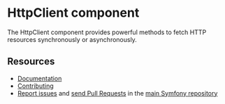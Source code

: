 HttpClient component
====================

The HttpClient component provides powerful methods to fetch HTTP resources synchronously or asynchronously.

Resources
---------

 * [Documentation](https://symfony.com/doc/current/components/http_client.html)
 * [Contributing](https://symfony.com/doc/current/contributing/index.html)
 * [Report issues](https://github.com/symfony/symfony/issues) and
   [send Pull Requests](https://github.com/symfony/symfony/pulls)
   in the [main Symfony repository](https://github.com/symfony/symfony)

